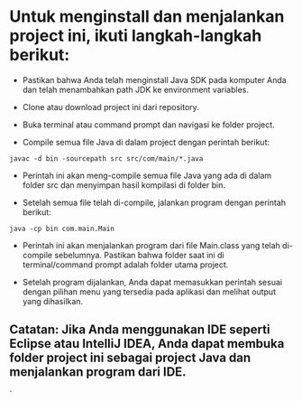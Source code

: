 # Untuk menginstall dan menjalankan project ini, ikuti langkah-langkah berikut:


- Pastikan bahwa Anda telah menginstall Java SDK pada komputer Anda dan telah menambahkan path JDK ke environment variables.

- Clone atau download project ini dari repository.

- Buka terminal atau command prompt dan navigasi ke folder project.

- Compile semua file Java di dalam project dengan perintah berikut:

``
	javac -d bin -sourcepath src src/com/main/*.java
``

- Perintah ini akan meng-compile semua file Java yang ada di dalam folder src dan menyimpan hasil kompilasi di folder bin.


- Setelah semua file telah di-compile, jalankan program dengan perintah berikut:


``
	java -cp bin com.main.Main
``


- Perintah ini akan menjalankan program dari file Main.class yang telah di-compile sebelumnya. Pastikan bahwa folder saat ini di terminal/command prompt adalah folder utama project.

- Setelah program dijalankan, Anda dapat memasukkan perintah sesuai dengan pilihan menu yang tersedia pada aplikasi dan melihat output yang dihasilkan.

## Catatan: Jika Anda menggunakan IDE seperti Eclipse atau IntelliJ IDEA, Anda dapat membuka folder project ini sebagai project Java dan menjalankan program dari IDE.
`
